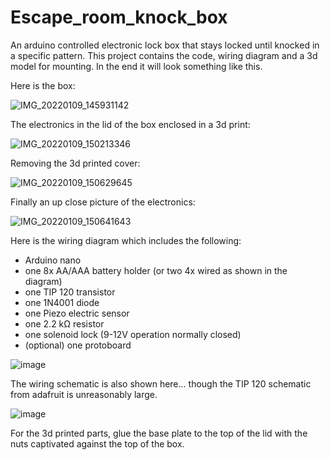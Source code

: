 # Escape_room_knock_box
An arduino controlled electronic lock box that stays locked until knocked in a specific pattern. This project contains the code, wiring diagram and a 3d model for mounting. In the end it will look something like this.

Here is the box:

![IMG_20220109_145931142](https://user-images.githubusercontent.com/29553708/148718283-6bc4d581-e913-4ac2-99eb-40a168c99a2c.jpg)

The electronics in the lid of the box enclosed in a 3d print:

![IMG_20220109_150213346](https://user-images.githubusercontent.com/29553708/148718309-45da3590-3d4f-4917-9811-95cfdf687571.jpg)

Removing the 3d printed cover:

![IMG_20220109_150629645](https://user-images.githubusercontent.com/29553708/148718336-3f34b648-8668-452f-8b58-3d1406149245.jpg)

Finally an up close picture of the electronics:

![IMG_20220109_150641643](https://user-images.githubusercontent.com/29553708/148718371-1d022e31-ecde-41ee-9b70-ebf14f59f447.jpg)



Here is the wiring diagram which includes the following:
  - Arduino nano
  - one 8x AA/AAA battery holder (or two 4x wired as shown in the diagram)
  - one TIP 120 transistor
  - one 1N4001 diode
  - one Piezo electric sensor
  - one 2.2 kΩ resistor
  - one solenoid lock (9-12V operation normally closed)
  - (optional) one protoboard 

![image](https://user-images.githubusercontent.com/29553708/148709073-46046fa8-4154-4a4d-8cb2-e704124d9b02.png)

The wiring schematic is also shown here... though the TIP 120 schematic from adafruit is unreasonably large.

![image](https://user-images.githubusercontent.com/29553708/148711272-a373ed85-852e-4f08-b7c7-d4c5df3c55f9.png)

For the 3d printed parts, glue the base plate to the top of the lid with the nuts captivated against the top of the box.
